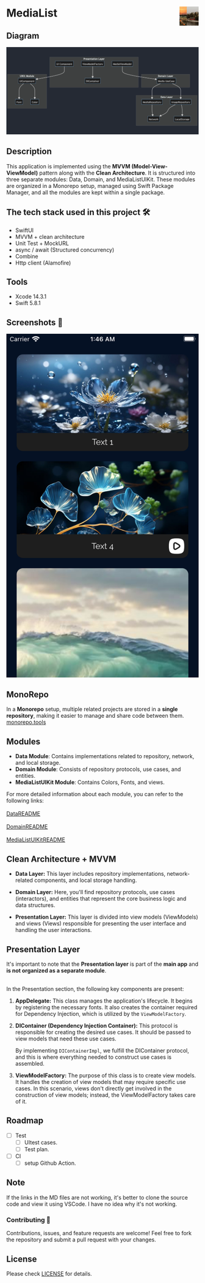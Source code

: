 # MediaList <img alt="Logo" src="icon.png" align="right" height="50">

## Diagram
<img alt="Data Digram" src="Diagram/app.png">

## Description
This application is implemented using the **MVVM (Model-View-ViewModel)** pattern along with the **Clean Architecture**. It is structured into three separate modules: Data, Domain, and MediaListUIKit. These modules are organized in a Monorepo setup, managed using Swift Package Manager, and all the modules are kept within a single package.

## The tech stack used in this project 🛠

- SwiftUI
- MVVM + clean architecture
- Unit Test + MockURL
- async / await (Structured concurrency)
- Combine
- Http client (Alamofire)

## Tools
- Xcode 14.3.1
- Swift 5.8.1

## Screenshots 🌃 
<img alt="Media list" src="Screenshot_list.png">

## MonoRepo
In a **Monorepo** setup, multiple related projects are stored in a **single repository**, making it easier to manage and share code between them.
<br>
[monorepo.tools](https://monorepo.tools)

## Modules
- **Data Module**: Contains implementations related to repository, network, and local storage.
- **Domain Module**: Consists of repository protocols, use cases, and entities.
- **MediaListUIKit Module**: Contains Colors, Fonts, and views.

For more detailed information about each module, you can refer to the following links:
<br>
<br>
[DataREADME](Data/README.md)
<br>
<br>
[DomainREADME](Domain/README.md)
<br>
<br>
[MediaListUIKitREADME](MediaListUIKit/README.md)

## Clean Architecture + MVVM

- **Data Layer:** This layer includes repository implementations, network-related components, and local storage handling.

- **Domain Layer:** Here, you'll find repository protocols, use cases (interactors), and entities that represent the core business logic and data structures.

- **Presentation Layer:** This layer is divided into view models (ViewModels) and views (Views) responsible for presenting the user interface and handling the user interactions.


## Presentation Layer
It's important to note that the **Presentation layer** is part of the **main app** and **is not organized as a separate module**.

<br>
In the Presentation section, the following key components are present:

1. **AppDelegate:** This class manages the application's lifecycle. It begins by registering the necessary fonts. It also creates the container required for Dependency Injection, which is utilized by the `ViewModelFactory`.

2. **DIContainer (Dependency Injection Container):** This protocol is responsible for creating the desired use cases. It should be passed to view models that need these use cases. 

   By implementing `DIContainerImpl`, we fulfill the DIContainer protocol, and this is where everything needed to construct use cases is assembled.

3. **ViewModelFactory:** The purpose of this class is to create view models. It handles the creation of view models that may require specific use cases. In this scenario, views don't directly get involved in the construction of view models; instead, the ViewModelFactory takes care of it.

## Roadmap

- [ ] Test
  - [ ] UItest cases.
  - [ ] Test plan.
- [ ] CI
  - [ ] setup Github Action.

## Note

If the links in the MD files are not working, it's better to clone the source code and view it using VSCode. I have no idea why it's not working.

###  Contributing 🤝

Contributions, issues, and feature requests are welcome! Feel free to fork the repository and submit a pull request with your changes.

## License

Please check [LICENSE](LICENSE) for details.